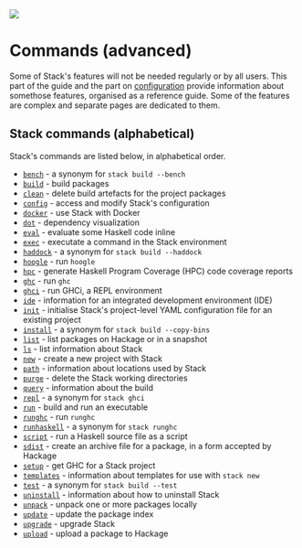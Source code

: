 <div class="hidden-warning"><a href="https://docs.haskellstack.org/"><img src="https://cdn.jsdelivr.net/gh/commercialhaskell/stack/doc/img/hidden-warning.svg"></a></div>

# Commands (advanced)

Some of Stack's features will not be needed regularly or by all users. This part
of the guide and the part on [configuration](configure/index.md) provide
information about somethose features, organised as a reference guide. Some of
the features are complex and separate pages are dedicated to them.

## Stack commands (alphabetical)

Stack's commands are listed below, in alphabetical order.

* [`bench`](build_command.md) - a synonym for `stack build --bench`
* [`build`](build_command.md) - build packages
* [`clean`](clean_command.md) - delete build artefacts for the project packages
* [`config`](config_command.md) - access and modify Stack's configuration
* [`docker`](docker_command.md) - use Stack with Docker
* [`dot`](dot_command.md) - dependency visualization
* [`eval`](eval_command.md) - evaluate some Haskell code inline
* [`exec`](exec_command.md) - executate a command in the Stack environment
* [`haddock`](build_command.md) - a synonym for `stack build --haddock`
* [`hoogle`](hoogle_command.md) - run `hoogle`
* [`hpc`](hpc_command.md) - generate Haskell Program Coverage (HPC) code coverage
  reports
* [`ghc`](ghc_command.md) - run `ghc`
* [`ghci`](ghci_command.md) - run GHCi, a REPL environment
* [`ide`](ide_command.md) - information for an integrated development
  environment (IDE)
* [`init`](init_command.md) - initialise Stack's project-level YAML configuration file for an
  existing project
* [`install`](build_command.md) - a synonym for `stack build --copy-bins`
* [`list`](list_command.md) - list packages on Hackage or in a snapshot
* [`ls`](ls_command.md) - list information about Stack
* [`new`](new_command.md) - create a new project with Stack
* [`path`](path_command.md) - information about locations used by Stack
* [`purge`](purge_command.md) - delete the Stack working directories
* [`query`](query_command.md) - information about the build
* [`repl`](ghci_command.md) - a synonym for `stack ghci`
* [`run`](run_command.md) - build and run an executable
* [`runghc`](runghc_command.md) - run `runghc`
* [`runhaskell`](runghc_command.md) - a synonym for `stack runghc`
* [`script`](script_command.md) - run a Haskell source file as a script
* [`sdist`](sdist_command.md) - create an archive file for a package, in a form
  accepted by Hackage
* [`setup`](setup_command.md) - get GHC for a Stack project
* [`templates`](templates_command.md) - information about templates for use with
  `stack new`
* [`test`](build_command.md) - a synonym for `stack build --test`
* [`uninstall`](uninstall_command.md) - information about how to uninstall Stack
* [`unpack`](unpack_command.md) - unpack one or more packages locally
* [`update`](update_command.md) - update the package index
* [`upgrade`](upgrade_command.md) - upgrade Stack
* [`upload`](upload_command.md) - upload a package to Hackage

